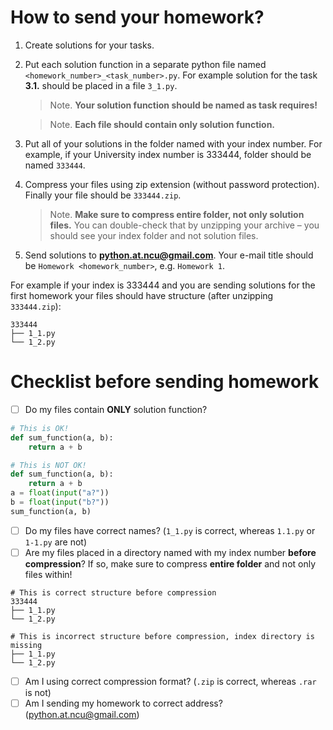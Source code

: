 # How to send your homework?

1. Create solutions for your tasks.
2. Put each solution function in a separate python file named `<homework_number>_<task_number>.py`. For example solution for the task **3.1.** should be placed in a file `3_1.py`.
   
   > Note. **Your solution function should be named as task requires!**
   
   > Note. **Each file should contain only solution function.**

3. Put all of your solutions in the folder named with your index number. For example, if your University index number is 333444, folder should be named `333444`.
4. Compress your files using zip extension (without password protection). Finally your file should be `333444.zip`.
  
   > Note. **Make sure to compress entire folder, not only solution files.** You can double-check that by unzipping your archive – you should see your index folder and not solution files.

5. Send solutions to **python.at.ncu@gmail.com**. Your e-mail title should be `Homework <homework_number>`, e.g. `Homework 1`.

For example if your index is 333444 and you are sending solutions for the first homework your files should have structure (after unzipping `333444.zip`):

```
333444
├── 1_1.py
└── 1_2.py
```

# Checklist before sending homework

- [ ] Do my files contain **ONLY** solution function?
 
```python
# This is OK!
def sum_function(a, b):
    return a + b
```
```python
# This is NOT OK!
def sum_function(a, b):
    return a + b
a = float(input("a?"))
b = float(input("b?"))
sum_function(a, b)
```
- [ ] Do my files have correct names? (`1_1.py` is correct, whereas `1.1.py` or `1-1.py` are not)
- [ ] Are my files placed in a directory named with my index number **before compression**? If so, make sure to compress **entire folder** and not only files within!

```
# This is correct structure before compression
333444
├── 1_1.py
└── 1_2.py
```
```
# This is incorrect structure before compression, index directory is missing
├── 1_1.py
└── 1_2.py
```

- [ ] Am I using correct compression format? (`.zip` is correct, whereas `.rar` is not)
- [ ] Am I sending my homework to correct address? (python.at.ncu@gmail.com)
